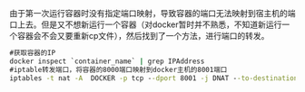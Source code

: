 由于第一次运行容器时没有指定端口映射，导致容器的端口无法映射到宿主机的端口上去。但是又不想新运行一个容器（对docker暂时并不熟悉，不知道新运行一个容器会不会又要重新cp文件），然后找到了一个方法，进行端口的转发。  
```cmd
#获取容器的IP
docker inspect `container_name` | grep IPAddress
#iptable转发端口，将容器的8000端口映射到docker主机的8001端口
iptables -t nat -A  DOCKER -p tcp --dport 8001 -j DNAT --to-destination 172.17.0.19:8000
```